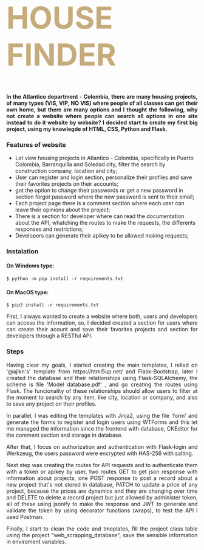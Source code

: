 <div class="row ">
	<div class="col ">
		<h1  style="color:#C6AB7C; font-size: 80px; font-weight:bold;">HOUSE FINDER</h1>
	</div>
</div>

<h4 style="text-align: justify">In the Atlantico department - Colombia, there are many housing projects, of many types (VIS, VIP, NO VIS) where people of all classes can get their own home, but there are many options and I thought the following, why not create a website where people can search all options in one site instead to do it website by website? I decided start to create my first big project, using my knowlegde of HTML, CSS, Python and Flask.</h4> 

### Features of website

- Let view housing projects in Atlantico - Colombia, specifically in Puerto Colombia, Barranquilla and Soledad city, filter the search by construction company, location and city;
- User can register and login section, personalize their profiles and save their favorites projects on their accounts;
- got the option to change their passwords or get a new password in section forgot password where the new password is sent to their email;
- Each project page there is a comment section where each user can leave their opinions about the project;
- There is a section for developer where can read the documentation about the API, whatching the routes to make the requests, the differents responses and restrictions;
- Developers can generate their apikey to be allowed making requests;

### Instalation
#### On Windows type:

`$ python -m pip install -r requirements.txt`
#### On MacOS type:

`$ pip3 install -r requirements.txt`

<p style="text-align: justify">First, I always wanted to create a website where both, users and developers can access the information, so, I decided created a section for users where can create their acount and save their favorites projects and section for developers through a RESTful API.</p>

### Steps
<p style="text-align: justify">Having clear my goals, I started creating the main templates, I relied on '@ajlkn's' template from https://html5up.net/ and Flask-Bootstrap, later I created the database and their relationships using Flask-SQLAlchemy, the scheme is file 'Model database.pdf' , and go creating the routes using Flask. The funcionality of these relationships should allow users to filter at the moment to search by any item, like city, location or company, and also to save any project on their profiles.</p>

<p style="text-align: justify">In parallel, I was editing the templates with Jinja2, using the file 'form' and generate the forms to register and login users using WTForms and this let me managed the information since the frontend with database, CKEditor for the comment section and storage in database.</p>

<p style="text-align: justify">After that, I focus on authorization and authentication with Flask-login and Werkzeug, the users password were encrypted with HAS-256 with salting.</p>

<p style="text-align: justify">Next step was creating the routes for API requests and to authenticate them with a token or apikey by user, two routes GET to get json response with information about projects, one POST response to post a record about a new project that's not stored in database, PATCH to update a price of any project, because the prices are dynamics and they are changing over time and DELETE to delete a record project but just allowed by administer token, all of these using jsonify to make the response and JWT to generate and validate the token by using decorator functions (wraps), to test the API I used Postman.</p>

<p style="text-align: justify">Finally, I start to clean the code and tmeplates, fill the project class table using the project "web_scrapping_database", save the sensible information in enviroment variables.</p>
